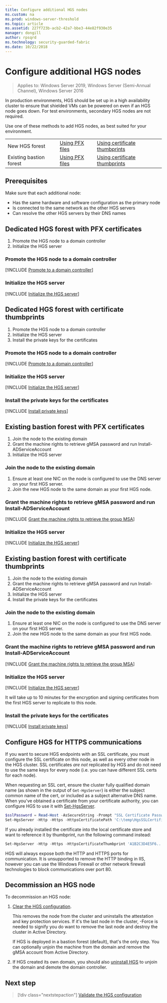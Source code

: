 ```yaml
---
title: Configure additional HGS nodes
ms.custom: na
ms.prod: windows-server-threshold
ms.topic: article
ms.assetid: 227f723b-acb2-42a7-bbe3-44e82f930e35
manager: dongill
author: rpsqrd
ms.technology: security-guarded-fabric
ms.date: 10/22/2018
---
```


# Configure additional HGS nodes

>Applies to: Windows Server 2019, Windows Server (Semi-Annual Channel), Windows Server 2016

In production environments, HGS should be set up in a high availability cluster to ensure that shielded VMs can be powered on even if an HGS node goes down. For test environments, secondary HGS nodes are not required.

Use one of these methods to add HGS nodes, as best suited for your environment.

|                |                         |                              | 
|----------------|-------------------------|------------------------------|
|New HGS forest  | [Using PFX files](#dedicated-hgs-forest-with-pfx-certificates) | [Using certificate thumbprints](#dedicated-hgs-forest-with-certificate-thumbprints) |
|Existing bastion forest |  [Using PFX files](#existing-bastion-forest-with-pfx-certificates) | [Using certificate thumbprints](#existing-bastion-forest-with-certificate-thumbprints) |

## Prerequisites

Make sure that each additional node: 
- Has the same hardware and software configuration as the primary node 
- Is connected to the same network as the other HGS servers
- Can resolve the other HGS servers by their DNS names

## Dedicated HGS forest with PFX certificates

1. Promote the HGS node to a domain controller
2. Initialize the HGS server

### Promote the HGS node to a domain controller

[!INCLUDE [Promote to a domain controller](../../../includes/guarded-fabric-promote-domain-controller.md)] 

### Initialize the HGS server

[!INCLUDE [Initialize the HGS server](../../../includes/guarded-fabric-initialize-hgs-on-the-node.md)] 

## Dedicated HGS forest with certificate thumbprints
 
1. Promote the HGS node to a domain controller
2. Initialize the HGS server
3. Install the private keys for the certificates

### Promote the HGS node to a domain controller

[!INCLUDE [Promote to a domain controller](../../../includes/guarded-fabric-promote-domain-controller.md)] 

### Initialize the HGS server

[!INCLUDE [Initialize the HGS server](../../../includes/guarded-fabric-initialize-hgs-on-the-node.md)] 

### Install the private keys for the certificates

[!INCLUDE [Install private keys](../../../includes/guarded-fabric-install-private-keys.md)]

## Existing bastion forest with PFX certificates

1. Join the node to the existing domain
2. Grant the machine rights to retrieve gMSA password and run Install-ADServiceAccount
3. Initialize the HGS server

### Join the node to the existing domain

1. Ensure at least one NIC on the node is configured to use the DNS server on your first HGS server.
2. Join the new HGS node to the same domain as your first HGS node. 

### Grant the machine rights to retrieve gMSA password and run Install-ADServiceAccount

[!INCLUDE [Grant the machine rights to retrieve the group MSA](../../../includes/guarded-fabric-grant-machine-rights-to-retrieve-gmsa.md)] 

### Initialize the HGS server

[!INCLUDE [Initialize the HGS server](../../../includes/guarded-fabric-initialize-hgs-on-the-node.md)] 

## Existing bastion forest with certificate thumbprints

1. Join the node to the existing domain
2. Grant the machine rights to retrieve gMSA password and run Install-ADServiceAccount
3. Initialize the HGS server
4. Install the private keys for the certificates

### Join the node to the existing domain

1. Ensure at least one NIC on the node is configured to use the DNS server on your first HGS server.
2. Join the new HGS node to the same domain as your first HGS node. 

### Grant the machine rights to retrieve gMSA password and run Install-ADServiceAccount

[!INCLUDE [Grant the machine rights to retrieve the group MSA](../../../includes/guarded-fabric-grant-machine-rights-to-retrieve-gmsa.md)] 

### Initialize the HGS server

[!INCLUDE [Initialize the HGS server](../../../includes/guarded-fabric-initialize-hgs-on-the-node.md)] 

It will take up to 10 minutes for the encryption and signing certificates from the first HGS server to replicate to this node.

### Install the private keys for the certificates

[!INCLUDE [Install private keys](../../../includes/guarded-fabric-install-private-keys.md)]

## Configure HGS for HTTPS communications

If you want to secure HGS endpoints with an SSL certificate, you must configure the SSL certificate on this node, as well as every other node in the HGS cluster.
SSL certificates *are not* replicated by HGS and do not need to use the same keys for every node (i.e. you can have different SSL certs for each node).

When requesting an SSL cert, ensure the cluster fully qualified domain name (as shown in the output of `Get-HgsServer`) is either the subject common name of the cert, or included as a subject alternative DNS name.
When you've obtained a certificate from your certificate authority, you can configure HGS to use it with [Set-HgsServer](https://technet.microsoft.com/itpro/powershell/windows/hgsserver/set-hgsserver).

```powershell
$sslPassword = Read-Host -AsSecureString -Prompt "SSL Certificate Password"
Set-HgsServer -Http -Https -HttpsCertificatePath 'C:\temp\HgsSSLCertificate.pfx' -HttpsCertificatePassword $sslPassword
```

If you already installed the certificate into the local certificate store and want to reference it by thumbprint, run the following command instead:

```powershell
Set-HgsServer -Http -Https -HttpsCertificateThumbprint 'A1B2C3D4E5F6...'
```

HGS will always expose both the HTTP and HTTPS ports for communication.
It is unsupported to remove the HTTP binding in IIS, however you can use the Windows Firewall or other network firewall technologies to block communications over port 80.

## Decommission an HGS node

To decommission an HGS node:

1. [Clear the HGS configuration](guarded-fabric-manage-hgs.md#clearing-the-hgs-configuration).

   This removes the node from the cluster and uninstalls the attestation and key protection services. 
   If it's the last node in the cluster, -Force is needed to signify you do want to remove the last node and destroy the cluster in Active Directory. 
   
   If HGS is deployed in a bastion forest (default), that's the only step. 
   You can optionally unjoin the machine from the domain and remove the gMSA account from Active Directory.

1. If HGS created its own domain, you should also [uninstall HGS](guarded-fabric-manage-hgs.md#clearing-the-hgs-configuration) to unjoin the domain and demote the domain controller.



## Next step

> [!div class="nextstepaction"]
> [Validate the HGS configuration](guarded-fabric-verify-hgs-configuration.md)

